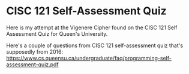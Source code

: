# CISC 121 Self-Assessment Quiz
Here is my attempt at the Vigenere Cipher found on the CISC 121 Self Assessment Quiz for Queen's University.

Here's a couple of questions from CISC 121 self-assessment quiz that's supposedly from 2016: https://www.cs.queensu.ca/undergraduate/faq/programming-self-assessment-quiz.pdf

